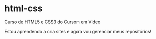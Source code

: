# html-css
 Curso de HTML5 e CSS3 do Cursom em Video

Estou aprendendo a cria sites e agora vou gerenciar meus repositórios!